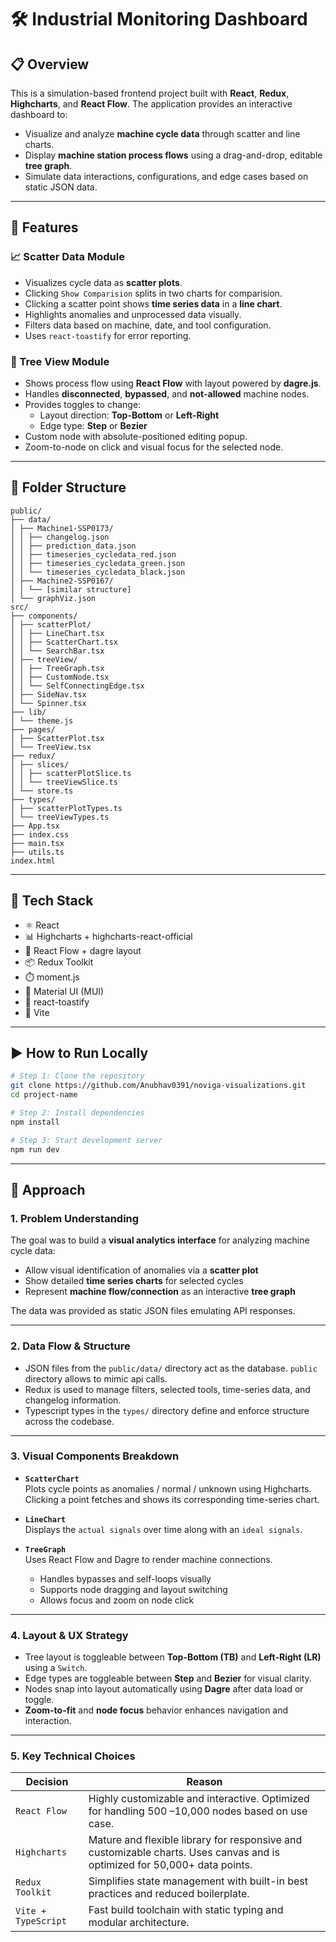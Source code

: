 # 🛠️ Industrial Monitoring Dashboard 

## 📋 Overview

This is a simulation-based frontend project built with **React**, **Redux**, **Highcharts**, and **React Flow**. The application provides an interactive dashboard to:

- Visualize and analyze **machine cycle data** through scatter and line charts.
- Display **machine station process flows** using a drag-and-drop, editable **tree graph**.
- Simulate data interactions, configurations, and edge cases based on static JSON data.

---

## 🚀 Features

### 📈 Scatter Data Module
- Visualizes cycle data as **scatter plots**.
- Clicking `Show Comparision` splits in two charts for comparision.
- Clicking a scatter point shows **time series data** in a **line chart**.
- Highlights anomalies and unprocessed data visually.
- Filters data based on machine, date, and tool configuration.
- Uses `react-toastify` for error reporting.

### 🌳 Tree View Module
- Shows process flow using **React Flow** with layout powered by **dagre.js**.
- Handles **disconnected**, **bypassed**, and **not-allowed** machine nodes.
- Provides toggles to change:
  - Layout direction: **Top-Bottom** or **Left-Right**
  - Edge type: **Step** or **Bezier**
- Custom node with absolute-positioned editing popup.
- Zoom-to-node on click and visual focus for the selected node.

---

## 🧱 Folder Structure

```
public/
├── data/
│ ├── Machine1-SSP0173/
│ │ ├── changelog.json
│ │ ├── prediction_data.json
│ │ ├── timeseries_cycledata_red.json
│ │ ├── timeseries_cycledata_green.json
│ │ └── timeseries_cycledata_black.json
│ ├── Machine2-SSP0167/
│ │ └── [similar structure]
│ └── graphViz.json
src/
├── components/
│ ├── scatterPlot/
│ │ ├── LineChart.tsx
│ │ ├── ScatterChart.tsx
│ │ └── SearchBar.tsx
│ ├── treeView/
│ │ ├── TreeGraph.tsx
│ │ ├── CustomNode.tsx
│ │ └── SelfConnectingEdge.tsx
│ ├── SideNav.tsx
│ └── Spinner.tsx
├── lib/
│ └── theme.js
├── pages/
│ ├── ScatterPlot.tsx
│ └── TreeView.tsx
├── redux/
│ ├── slices/
│ │ ├── scatterPlotSlice.ts
│ │ └── treeViewSlice.ts
│ └── store.ts
├── types/
│ ├── scatterPlotTypes.ts
│ └── treeViewTypes.ts
├── App.tsx
├── index.css
├── main.tsx
├── utils.ts
index.html
```


---

## 🧪 Tech Stack

- ⚛️ React
- 📊 Highcharts + highcharts-react-official
- 🧩 React Flow + dagre layout
- 📦 Redux Toolkit
- ⏱️ moment.js
- 🎨 Material UI (MUI)
- 🔔 react-toastify
- 📁 Vite

---

## ▶️ How to Run Locally

```bash
# Step 1: Clone the repository
git clone https://github.com/Anubhav0391/noviga-visualizations.git
cd project-name

# Step 2: Install dependencies
npm install

# Step 3: Start development server
npm run dev
```
---

## 🧠 Approach

### 1. Problem Understanding

The goal was to build a **visual analytics interface** for analyzing machine cycle data:

- Allow visual identification of anomalies via a **scatter plot**
- Show detailed **time series charts** for selected cycles
- Represent **machine flow/connection** as an interactive **tree graph**

The data was provided as static JSON files emulating API responses.

---

### 2. Data Flow & Structure

- JSON files from the `public/data/` directory act as the database. `public` directory allows to mimic api calls.
- Redux is used to manage filters, selected tools, time-series data, and changelog information.
- Typescript types in the `types/` directory define and enforce structure across the codebase.

---

### 3. Visual Components Breakdown

- **`ScatterChart`**  
  Plots cycle points as anomalies / normal / unknown using Highcharts.  
  Clicking a point fetches and shows its corresponding time-series chart.

- **`LineChart`**  
  Displays the `actual signals` over time along with an `ideal signals`.

- **`TreeGraph`**  
  Uses React Flow and Dagre to render machine connections.  
  - Handles bypasses and self-loops visually  
  - Supports node dragging and layout switching  
  - Allows focus and zoom on node click  

---

### 4. Layout & UX Strategy

- Tree layout is toggleable between **Top-Bottom (TB)** and **Left-Right (LR)** using a `Switch`.
- Edge types are toggleable between **Step** and **Bezier** for visual clarity.
- Nodes snap into layout automatically using **Dagre** after data load or toggle.
- **Zoom-to-fit** and **node focus** behavior enhances navigation and interaction.

---

### 5. Key Technical Choices


| **Decision**         | **Reason**                                                                                                                |
|----------------------|---------------------------------------------------------------------------------------------------------------------------|
| `React Flow`         | Highly customizable and interactive. Optimized for handling 500 –10,000 nodes based on use case.                          |
| `Highcharts`         | Mature and flexible library for responsive and customizable charts. Uses canvas and is optimized for 50,000+ data points. |
| `Redux Toolkit`      | Simplifies state management with built-in best practices and reduced boilerplate.                                         |
| `Vite + TypeScript`  | Fast build toolchain with static typing and modular architecture.                                                         |







